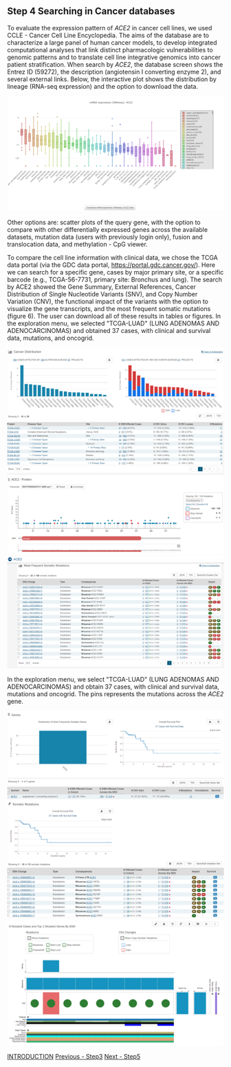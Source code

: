 ## Step 4 Searching in Cancer databases

To evaluate the expression pattern of *ACE2* in cancer cell lines, we used CCLE - Cancer Cell Line Encyclopedia. The aims of the database are to characterize a large panel of human cancer models, to develop integrated computational analyses that link distinct pharmacologic vulnerabilities to genomic patterns and to translate cell line integrative genomics into cancer patient stratification.
When search by *ACE2*, the database screen shows the Entrez ID (59272), the description (angiotensin I converting enzyme 2), and several external links. Below, the interactive plot shows the distribution by lineage (RNA-seq expression) and the option to download the data.  

<img src= "./images/ccle.PNG">

Other options are: scatter plots of the query gene, with the option to compare with other differentially expressed genes across the available datasets, mutation data (users with previously login only), fusion and translocation data, and methylation - CpG viewer.

To compare the cell line information with clinical data, we chose the TCGA data portal (via the GDC data portal, https://portal.gdc.cancer.gov/). Here we can search for a specific gene, cases by major primary site, or a specific barcode (e.g., TCGA-56-7731, primary site: Bronchus and lung). The search by ACE2 showed the Gene Summary, External References, Cancer Distribution of Single Nucleotide Variants (SNV), and Copy Number Variation (CNV), the functional impact of the variants with the option to visualize the gene transcripts, and the most frequent somatic mutations (figure 6). The user can download all of these results in tables or figures. In the exploration menu, we selected "TCGA-LUAD" (LUNG ADENOMAS AND ADENOCARCINOMAS) and obtained 37 cases, with clinical and survival data, mutations, and oncogrid.

<img src= "./images/tcga1.PNG">
<img src= "./images/tcga2.PNG">
<img src= "./images/tcga3.PNG">
<img src= "./images/tcga4.PNG">

In the exploration menu, we select "TCGA-LUAD" (LUNG ADENOMAS AND ADENOCARCINOMAS) and obtain 37 cases, with clinical and survival data, mutations and oncogrid. The pins represents the mutations across the *ACE2* gene.

<img src= "./images/tcga-survivalace2.PNG">
<img src= "./images/tcga-survival.PNG">
<img src= "./images/tcga-luad-oncogrid.PNG">

[INTRODUCTION](./index.md) [Previous - Step3](./page3.md) [Next - Step5](./page5.md)
